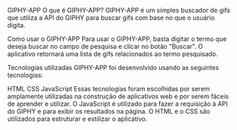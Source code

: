 GIPHY-APP
O que é GIPHY-APP?
GIPHY-APP é um simples buscador de gifs que utiliza a API do GIPHY para buscar gifs com base no que o usuário digita.

Como usar o GIPHY-APP
Para usar o GIPHY-APP, basta digitar o termo que deseja buscar no campo de pesquisa e clicar no botão "Buscar". O aplicativo retornará uma lista de gifs relacionados ao termo pesquisado.

Tecnologias utilizadas
GIPHY-APP foi desenvolvido usando as seguintes tecnologias:

HTML
CSS
JavaScript
Essas tecnologias foram escolhidas por serem amplamente utilizadas na construção de aplicativos web e por serem fáceis de aprender e utilizar. O JavaScript é utilizado para fazer a requisição à API do GIPHY e para exibir os resultados na página. O HTML e o CSS são utilizados para estruturar e estilizar o aplicativo.
